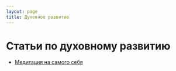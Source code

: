 ```yaml
---
layout: page
title: Духовное развитие
---
```


# Статьи по духовному развитию

* [Медитация на самого себя](/content/businessContent/meditation.html)

